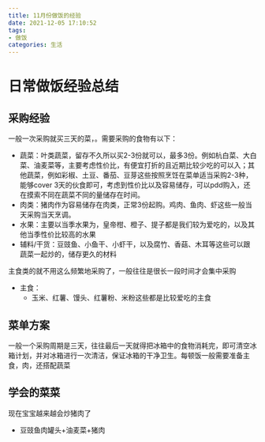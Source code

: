 ```yaml
---
title: 11月份做饭的经验
date: 2021-12-05 17:10:52
tags:
- 做饭
categories: 生活
---
```


# 日常做饭经验总结

## 采购经验

一般一次采购就买三天的菜，。需要采购的食物有以下：

- 蔬菜：叶类蔬菜，留存不久所以买2-3份就可以，最多3份。例如杭白菜、大白菜、油麦菜等，主要考虑性价比，有便宜打折的且近期比较少吃的可以入；其他蔬菜，例如彩椒、土豆、番茄、豆芽这些按照烹饪在菜单适当采购2-3种，能够cover 3天的伙食即可，考虑到性价比以及容易储存，可以pdd购入，还在摸索不同在蔬菜不同的量储存在时间。
- 肉类：猪肉作为容易储存在肉类，正常3份起购。鸡肉、鱼肉、虾这些一般当天采购当天烹调。
- 水果：主要以当季水果为，皇帝柑、橙子、提子都是我们较为爱吃的，以及其他当季性价比较高的水果
- 辅料/干货：豆豉鱼、小鱼干、小虾干，以及腐竹、香菇、木耳等这些可以跟蔬菜一起炒的，储存更久的材料

主食类的就不用这么频繁地采购了，一般往往是很长一段时间才会集中采购

- 主食：
  - 玉米、红薯、馒头、红薯粉、米粉这些都是比较爱吃的主食

## 菜单方案

一般一个采购周期是三天，往往最后一天就得把冰箱中的食物消耗完，即可清空冰箱计划，并对冰箱进行一次清洁，保证冰箱的干净卫生。每顿饭一般需要准备主食，肉，还搭配蔬菜

## 学会的菜菜

现在宝宝越来越会炒猪肉了

- 豆豉鱼肉罐头+油麦菜+猪肉

